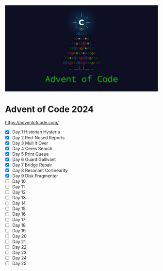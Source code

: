 ![Advent of Code 2024](https://github.com/tdody/advent_of_code_2024/blob/master/images/Banner.jpg?raw=true)


# Advent of Code 2024

https://adventofcode.com/

- [X] Day 1 Historian Hysteria
- [X] Day 2 Red-Nosed Reports
- [X] Day 3 Mull It Over
- [X] Day 4 Ceres Search
- [X] Day 5 Print Queue
- [X] Day 6 Guard Gallivant
- [X] Day 7 Bridge Repair
- [X] Day 8 Resonant Collinearity
- [X] Day 9 Disk Fragmenter
- [ ] Day 10
- [ ] Day 11
- [ ] Day 12
- [ ] Day 13
- [ ] Day 14
- [ ] Day 15
- [ ] Day 16
- [ ] Day 17
- [ ] Day 18
- [ ] Day 19
- [ ] Day 20
- [ ] Day 21
- [ ] Day 22
- [ ] Day 23
- [ ] Day 24
- [ ] Day 25
